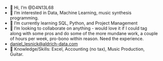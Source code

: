 - 👋 Hi, I’m @D4N13L68
- 👀 I’m interested in Data, Machine Learning, music synthesis programming.
- 🌱 I’m currently learning SQL, Python, and Project Management
- 💞️ I’m looking to collaborate on anything - would love it if I could tag along with some pros and do some of the more mundane work, a couple of hours per week, pro-bono within reason. Need the experience.
- daniel_lesnick@aldrich-data.com
- 🧠 Knowledge/Skills: Excel, Accounting (no tax), Music Production, Guitar.
